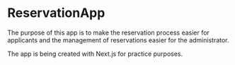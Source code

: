 # ReservationApp
The purpose of this app is to make the reservation process easier for applicants and the management of reservations easier for the administrator. 

The app is being created with Next.js for practice purposes.
